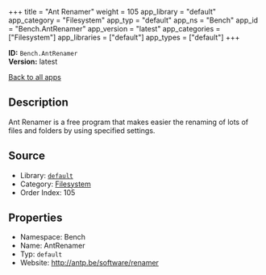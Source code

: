 ﻿+++
title = "Ant Renamer"
weight = 105
app_library = "default"
app_category = "Filesystem"
app_typ = "default"
app_ns = "Bench"
app_id = "Bench.AntRenamer"
app_version = "latest"
app_categories = ["Filesystem"]
app_libraries = ["default"]
app_types = ["default"]
+++

**ID:** `Bench.AntRenamer`  
**Version:** latest  
<!--more-->

[Back to all apps](/apps/)

## Description
Ant Renamer is a free program that makes easier the renaming of lots of files and folders
by using specified settings.

## Source

* Library: [`default`](/app_libraries/default)
* Category: [Filesystem](/app_categories/filesystem)
* Order Index: 105

## Properties

* Namespace: Bench
* Name: AntRenamer
* Typ: `default`
* Website: <http://antp.be/software/renamer>

